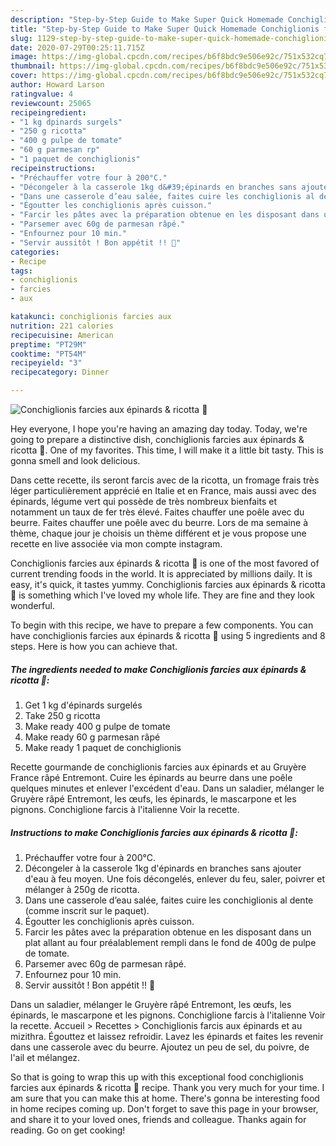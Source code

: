 ```yaml
---
description: "Step-by-Step Guide to Make Super Quick Homemade Conchiglionis farcies aux épinards &amp;amp; ricotta 🥬"
title: "Step-by-Step Guide to Make Super Quick Homemade Conchiglionis farcies aux épinards &amp;amp; ricotta 🥬"
slug: 1129-step-by-step-guide-to-make-super-quick-homemade-conchiglionis-farcies-aux-epinards-and-amp-ricotta
date: 2020-07-29T00:25:11.715Z
image: https://img-global.cpcdn.com/recipes/b6f8bdc9e506e92c/751x532cq70/conchiglionis-farcies-aux-epinards-ricotta-🥬-photo-principale-de-la-recette.jpg
thumbnail: https://img-global.cpcdn.com/recipes/b6f8bdc9e506e92c/751x532cq70/conchiglionis-farcies-aux-epinards-ricotta-🥬-photo-principale-de-la-recette.jpg
cover: https://img-global.cpcdn.com/recipes/b6f8bdc9e506e92c/751x532cq70/conchiglionis-farcies-aux-epinards-ricotta-🥬-photo-principale-de-la-recette.jpg
author: Howard Larson
ratingvalue: 4
reviewcount: 25065
recipeingredient:
- "1 kg dpinards surgels"
- "250 g ricotta"
- "400 g pulpe de tomate"
- "60 g parmesan rp"
- "1 paquet de conchiglionis"
recipeinstructions:
- "Préchauffer votre four à 200°C."
- "Décongeler à la casserole 1kg d&#39;épinards en branches sans ajouter d&#39;eau à feu moyen. Une fois décongelés, enlever du feu, saler, poivrer et mélanger à 250g de ricotta."
- "Dans une casserole d’eau salée, faites cuire les conchiglionis al dente (comme inscrit sur le paquet)."
- "Égoutter les conchiglionis après cuisson."
- "Farcir les pâtes avec la préparation obtenue en les disposant dans un plat allant au four préalablement rempli dans le fond de 400g de pulpe de tomate."
- "Parsemer avec 60g de parmesan râpé."
- "Enfournez pour 10 min."
- "Servir aussitôt ! Bon appétit !! 🥰"
categories:
- Recipe
tags:
- conchiglionis
- farcies
- aux

katakunci: conchiglionis farcies aux 
nutrition: 221 calories
recipecuisine: American
preptime: "PT29M"
cooktime: "PT54M"
recipeyield: "3"
recipecategory: Dinner

---
```



![Conchiglionis farcies aux épinards &amp; ricotta 🥬](https://img-global.cpcdn.com/recipes/b6f8bdc9e506e92c/751x532cq70/conchiglionis-farcies-aux-epinards-ricotta-🥬-photo-principale-de-la-recette.jpg)

Hey everyone, I hope you're having an amazing day today. Today, we're going to prepare a distinctive dish, conchiglionis farcies aux épinards &amp; ricotta 🥬. One of my favorites. This time, I will make it a little bit tasty. This is gonna smell and look delicious.

Dans cette recette, ils seront farcis avec de la ricotta, un fromage frais très léger particulièrement apprécié en Italie et en France, mais aussi avec des épinards, légume vert qui possède de très nombreux bienfaits et notamment un taux de fer très élevé. Faites chauffer une poêle avec du beurre. Faites chauffer une poêle avec du beurre. Lors de ma semaine à thème, chaque jour je choisis un thème différent et je vous propose une recette en live associée via mon compte instagram.

Conchiglionis farcies aux épinards &amp; ricotta 🥬 is one of the most favored of current trending foods in the world. It is appreciated by millions daily. It is easy, it's quick, it tastes yummy. Conchiglionis farcies aux épinards &amp; ricotta 🥬 is something which I've loved my whole life. They are fine and they look wonderful.


To begin with this recipe, we have to prepare a few components. You can have conchiglionis farcies aux épinards &amp; ricotta 🥬 using 5 ingredients and 8 steps. Here is how you can achieve that.

<!--inarticleads1-->

##### The ingredients needed to make Conchiglionis farcies aux épinards &amp; ricotta 🥬:

1. Get 1 kg d&#39;épinards surgelés
1. Take 250 g ricotta
1. Make ready 400 g pulpe de tomate
1. Make ready 60 g parmesan râpé
1. Make ready 1 paquet de conchiglionis


Recette gourmande de conchiglionis farcies aux épinards et au Gruyère France râpé Entremont. Cuire les épinards au beurre dans une poêle quelques minutes et enlever l&#39;excédent d&#39;eau. Dans un saladier, mélanger le Gruyère râpé Entremont, les œufs, les épinards, le mascarpone et les pignons. Conchiglione farcis à l&#39;italienne Voir la recette. 

<!--inarticleads2-->

##### Instructions to make Conchiglionis farcies aux épinards &amp; ricotta 🥬:

1. Préchauffer votre four à 200°C.
1. Décongeler à la casserole 1kg d&#39;épinards en branches sans ajouter d&#39;eau à feu moyen. Une fois décongelés, enlever du feu, saler, poivrer et mélanger à 250g de ricotta.
1. Dans une casserole d’eau salée, faites cuire les conchiglionis al dente (comme inscrit sur le paquet).
1. Égoutter les conchiglionis après cuisson.
1. Farcir les pâtes avec la préparation obtenue en les disposant dans un plat allant au four préalablement rempli dans le fond de 400g de pulpe de tomate.
1. Parsemer avec 60g de parmesan râpé.
1. Enfournez pour 10 min.
1. Servir aussitôt ! Bon appétit !! 🥰


Dans un saladier, mélanger le Gruyère râpé Entremont, les œufs, les épinards, le mascarpone et les pignons. Conchiglione farcis à l&#39;italienne Voir la recette. Accueil &gt; Recettes &gt; Conchiglionis farcis aux épinards et au mizithra. Égouttez et laissez refroidir. Lavez les épinards et faites les revenir dans une casserole avec du beurre. Ajoutez un peu de sel, du poivre, de l&#39;ail et mélangez. 

So that is going to wrap this up with this exceptional food conchiglionis farcies aux épinards &amp; ricotta 🥬 recipe. Thank you very much for your time. I am sure that you can make this at home. There's gonna be interesting food in home recipes coming up. Don't forget to save this page in your browser, and share it to your loved ones, friends and colleague. Thanks again for reading. Go on get cooking!
